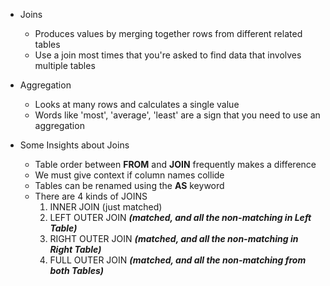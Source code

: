 - Joins

  - Produces values by merging together rows from different related tables
  - Use a join most times that you're asked to find data that involves multiple tables

- Aggregation

  - Looks at many rows and calculates a single value
  - Words like 'most', 'average', 'least' are a sign that you need to use an aggregation

- Some Insights about Joins
  - Table order between **FROM** and **JOIN** frequently makes a difference
  - We must give context if column names collide
  - Tables can be renamed using the **AS** keyword
  - There are 4 kinds of JOINS
    1. INNER JOIN (just matched)
    2. LEFT OUTER JOIN **_(matched, and all the non-matching in Left Table)_**
    3. RIGHT OUTER JOIN **_(matched, and all the non-matching in Right Table)_**
    4. FULL OUTER JOIN **_(matched, and all the non-matching from both Tables)_**
